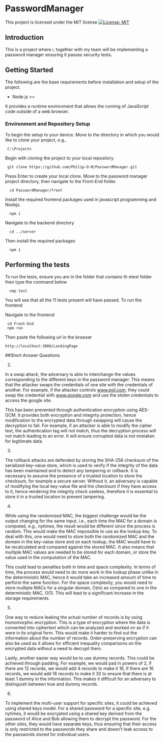 # PasswordManager
This project is licensed under the MIT license
[![License: MIT](https://img.shields.io/badge/License-MIT-yellow.svg)](https://opensource.org/licenses/MIT)

## Introduction

This is a project where i, together with my team will be implementing a password manager ensuring it passes security tests.


## Getting Started
The following are the base requirements before installation and setup of the project.

- Node js >=

It provides a runtime environment that allows the running of JavaScript code outside of a web browser.

### Environment and Repository Setup
To begin the setup to your device. Move to the directory in which you would like to clone your project, e.g.,

     C:\Projects
Begin with cloning the project to your local repository.

     git clone https://github.com/Philip-O-M/PasswordManager.git

Press Enter to create your local clone.
Move to the password manager project directory, then navigate to the Front-End folder.

      cd PasswordManager/front

Install the required frontend packages used in javascript programming and Nodejs.

      npm i

Navigate to the backend directory

      cd ../server

Then install the required packages

      npm 1

## Performing the tests
To run the tests, ensure you are in the folder that contains th etest folder then type the command below 

      nmp test
You will see that all the 11 tests present will have passed.
To run the frontend


Navigate to the frontend 

	 cd Front-End
	 npm run
Then paste the following url in the browser 

	http://localhost:3000/LandingPage

##Short Answer Questions


2.
In a swap attack, the adversary is able to interchange the values corresponding to the different keys in the password manager. This means that the attacker swaps the credentials of one site with the credentials of another. For example, if the attacker controls www.evil.com, they could swap the credential with www.google.com and use the stolen credentials to access the google site.

This has been prevented through authentication encryption using AES-GCM. It provides both encryption and integrity protection, hence modification to the encrypted data through swapping will cause the decryption to fail. For example, if an attacker is able to modify the cipher text, the authentication tag will not match, thus the decryption process will not match leading to an error. It will ensure corrupted data is not mistaken for legitimate data.


3.
The rollback attacks are defended by storing the SHA-256 checksum of the serialized key-value store, which is used to verify if the integrity of the data has been maintained and to detect any tampering or rollback. It is necessary to assume the presence of a trusted location to store the checksum, for example a secure server. Without it, an adversary is capable of modifying the local key-value file and the checksum if they have access to it, hence rendering the integrity check useless, therefore it is essential to store it in a trusted location to prevent tampering.


4.
While using the randomized MAC, the biggest challenge would be the output changing for the same input, i.e., each time the MAC for a domain is computed, e.g., nytimes, the result would be different since the process is random. This would make the MAC impossible to use as the lookup key.
To deal with this, one would need to store both the randomized MAC and the domain in the key-value store and on each lookup, the MAC would have to be recalculated and compared against the stored MAC. It also means that multiple MAC values are needed to be stored for each domain, or store the value used in the computation of the MAC.

This could lead to penalties both in time and space complexity. In terms of time, the process would need to do more work in the lookup phase unlike in the deterministic MAC, hence it would take an increased amount of time to perform the same function. For the space complexity, you would need to store multiple MACs for a singular domain, O(m) as compared to one in the deterministic MAC, O(1). This will lead to a significant increase in the storage requirements.


5.
One way to reduce leaking the actual number of records is by using homomorphic encryption. This is a type of encryption where the data is converted into ciphertext which can be analyzed and worked on as if it were in its original form. This would make it harder to find out the information about the number of records. Order-preserving encryption can also be used as it allows for efficient inequality comparisons on the encrypted data without a need to decrypt them.

Lastly, another easier way would be to use dummy records. This could be achieved through padding. For example, we would pad in powers of 2, if there are 12 records, we would add 4 records to make it 16, if there are 16 records, we would add 16 records to make it 32 to ensure that there is at least 1 dummy in the information. This makes it difficult for an adversary to distinguish between true and dummy records.


6.
To implement the multi-user support for specific sites, it could be achieved using shared keys model. For a shared password for a specific site, e.g. nytimes, it would be encrypted using a shared key derived from the password of Alice and Bob allowing them to decrypt the password. For the other sites, they would have separate keys, thus ensuring that their access is only restricted to the passwords they share and doesn’t leak access to the passwords stored for individual users.  


